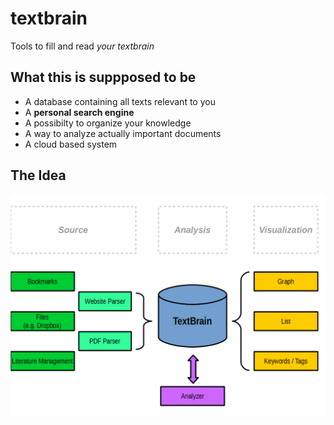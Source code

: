 # textbrain
Tools to fill and read _your textbrain_

## What this is suppposed to be
* A database containing all texts relevant to you
* A __personal search engine__
* A possibilty to organize your knowledge
* A way to analyze actually important documents
* A cloud based system

## The Idea
![The Idea](doc/idea.png)
